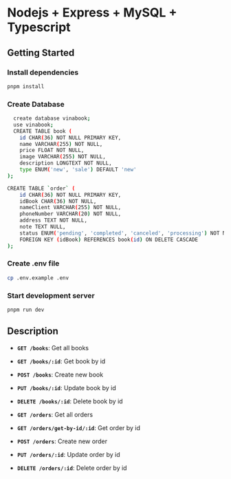 # Nodejs + Express + MySQL + Typescript

## Getting Started

### Install dependencies

```bash
pnpm install
```

### Create Database

```bash
  create database vinabook;
  use vinabook;
  CREATE TABLE book (
    id CHAR(36) NOT NULL PRIMARY KEY,
    name VARCHAR(255) NOT NULL,
    price FLOAT NOT NULL,
    image VARCHAR(255) NOT NULL,
    description LONGTEXT NOT NULL,
    type ENUM('new', 'sale') DEFAULT 'new'
);

CREATE TABLE `order` (
    id CHAR(36) NOT NULL PRIMARY KEY,
    idBook CHAR(36) NOT NULL,
    nameClient VARCHAR(255) NOT NULL,
    phoneNumber VARCHAR(20) NOT NULL,
    address TEXT NOT NULL,
    note TEXT NULL,
    status ENUM('pending', 'completed', 'canceled', 'processing') NOT NULL,
    FOREIGN KEY (idBook) REFERENCES book(id) ON DELETE CASCADE
);

```

### Create .env file

```bash
cp .env.example .env
```

### Start development server

```bash
pnpm run dev
```

## Description

- **`GET /books`**: Get all books
- **`GET /books/:id`**: Get book by id
- **`POST /books`**: Create new book
- **`PUT /books/:id`**: Update book by id
- **`DELETE /books/:id`**: Delete book by id

- **`GET /orders`**: Get all orders
- **`GET /orders/get-by-id/:id`**: Get order by id
- **`POST /orders`**: Create new order
- **`PUT /orders/:id`**: Update order by id
- **`DELETE /orders/:id`**: Delete order by id
